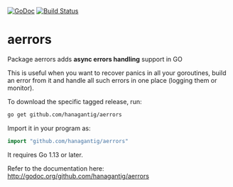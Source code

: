 [![GoDoc](http://godoc.org/github.com/hanagantig/aerrors?status.png)](http://godoc.org/github.com/hanagantig/aerrors)
[![Build Status](https://travis-ci.org/robfig/cron.svg?branch=master)](https://travis-ci.com/hanagantig/aerrors)

# aerrors

Package aerrors adds **async errors handling** support in GO

This is useful when you want to recover panics in all your goroutines, build an error from it and handle all such errors in one place (logging them or monitor).

To download the specific tagged release, run:
```bash
go get github.com/hanagantig/aerrors
```

Import it in your program as:
```go
import "github.com/hanagantig/aerrors"
```

It requires Go 1.13 or later.

Refer to the documentation here:
http://godoc.org/github.com/hanagantig/aerrors
